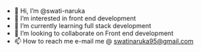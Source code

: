 - 👋 Hi, I’m @swati-naruka
- 👀 I’m interested in front end development
- 🌱 I’m currently learning full stack development
- 💞️ I’m looking to collaborate on Front end development
- 📫 How to reach me e-mail me @ swatinaruka95@gmail.com 

<!---
swati-naruka/swati-naruka is a ✨ special ✨ repository because its `README.md` (this file) appears on your GitHub profile.
You can click the Preview link to take a look at your changes.
--->
